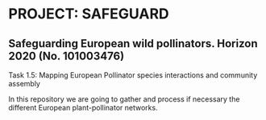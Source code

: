 # PROJECT: SAFEGUARD
## Safeguarding European wild pollinators. Horizon 2020 (No. 101003476)

Task 1.5: Mapping European Pollinator species interactions and community assembly

In this repository we are going to gather and process if necessary the different European plant-pollinator networks.
